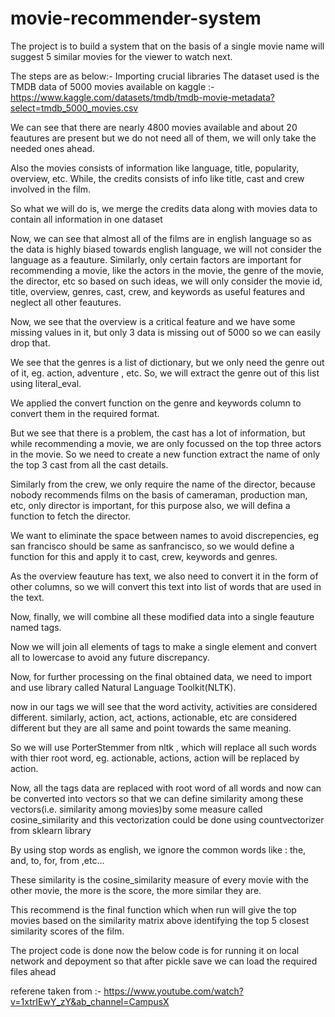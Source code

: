 # movie-recommender-system
The project is to build a system that on the basis of a single movie name will suggest 5 similar movies for the viewer to watch next.

The steps are as below:- Importing crucial libraries
The dataset used is the TMDB data of 5000 movies available on kaggle :- https://www.kaggle.com/datasets/tmdb/tmdb-movie-metadata?select=tmdb_5000_movies.csv

We can see that there are nearly 4800 movies available and about 20 feautures are present but we do not need all of them, we will only take the needed ones ahead.

Also the movies consists of information like language, title, popularity, overview, etc. While, the credits consists of info like title, cast and crew involved in the film.

So what we will do is, we merge the credits data along with movies data to contain all information in one dataset

Now, we can see that almost all of the films are in english language so as the data is highly biased towards english language, we will not consider the language as a feauture. Similarly, only certain factors are important for recommending a movie, like the actors in the movie, the genre of the movie, the director, etc so based on such ideas, we will only consider the movie id, title, overview, genres, cast, crew, and keywords as useful features and neglect all other feautures.

Now, we see that the overview is a critical feature and we have some missing values in it, but only 3 data is missing out of 5000 so we can easily drop that.

We see that the genres is a list of dictionary, but we only need the genre out of it, eg. action, adventure , etc. So, we will extract the genre out of this list using literal_eval.

We applied the convert function on the genre and keywords column to convert them in the required format.

But we see that there is a problem, the cast has a lot of information, but while recommending a movie, we are only focussed on the top three actors in the movie. So we need to create a new function extract the name of only the top 3 cast from all the cast details.

Similarly from the crew, we only require the name of the director, because nobody recommends films on the basis of cameraman, production man, etc, only director is important, for this purpose also, we will defina a function to fetch the director.

We want to eliminate the space between names to avoid discrepencies, eg san francisco should be same as sanfrancisco, so we would define a function for this and apply it to cast, crew, keywords and genres.

As the overview feauture has text, we also need to convert it in the form of other columns, so we will convert this text into list of words that are used in the text.

Now, finally, we will combine all these modified data into a single feauture named tags.

Now we will join all elements of tags to make a single element and convert all to lowercase to avoid any future discrepancy.

Now, for further processing on the final obtained data, we need to import and use library called Natural Language Toolkit(NLTK).

now in our tags we will see that the word activity, activities are considered different. similarly, action, act, actions, actionable, etc are considered different but they are all same and point towards the same meaning.

So we will use PorterStemmer from nltk , which will replace all such words with thier root word, eg. actionable, actions, action will be replaced by action.

Now, all the tags data are replaced with root word of all words and now can be converted into vectors so that we can define similarity among these vectors(i.e. similarity among movies)by some measure called cosine_similarity and this vectorization could be done using countvectorizer from sklearn library

By using stop words as english, we ignore the common words like : the, and, to, for, from ,etc...

These similarity is the cosine_similarity measure of every movie with the other movie, the more is the score, the more similar they are.

This recommend is the final function which when run will give the top movies based on the similarity matrix above identifying the top 5 closest similarity scores of the film.

The project code is done now the below code is for running it on local network and depoyment so that after pickle save we can load the required files ahead

referene taken from :- https://www.youtube.com/watch?v=1xtrIEwY_zY&ab_channel=CampusX
